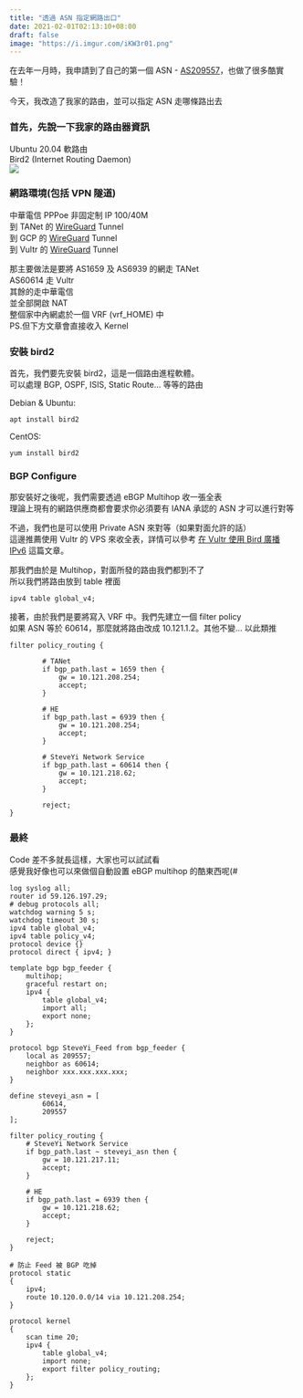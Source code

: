 ```yaml
---
title: "透過 ASN 指定網路出口"
date: 2021-02-01T02:13:10+08:00
draft: false
image: "https://i.imgur.com/iKW3r01.png"
---
```


在去年一月時，我申請到了自己的第一個 ASN - [AS209557](https://whois.steveyi.net/whois/AS209557)，也做了很多酷實驗！

今天，我改造了我家的路由，並可以指定 ASN 走哪條路出去

### 首先，先說一下我家的路由器資訊

Ubuntu 20.04 軟路由  
Bird2 (Internet Routing Daemon)  
![](https://i.imgur.com/iKW3r01.png)

### 網路環境(包括 VPN 隧道)

中華電信 PPPoe 非固定制 IP 100/40M  
到 TANet 的 [WireGuard](https://wireguard.com/) Tunnel  
到 GCP 的 [WireGuard](https://wireguard.com/) Tunnel  
到 Vultr 的 [WireGuard](https://wireguard.com/) Tunnel  

那主要做法是要將 AS1659 及 AS6939 的網走 TANet  
AS60614 走 Vultr    
其餘的走中華電信  
並全部開啟 NAT  
整個家中內網處於一個 VRF (vrf_HOME) 中  
PS.但下方文章會直接收入 Kernel  

### 安裝 bird2

首先，我們要先安裝 bird2，這是一個路由進程軟體。  
可以處理 BGP, OSPF, ISIS, Static Route... 等等的路由

Debian & Ubuntu:
```
apt install bird2
```

CentOS:
```
yum install bird2
```

### BGP Configure

那安裝好之後呢，我們需要透過 eBGP Multihop 收一張全表  
理論上現有的網路供應商都會要求你必須要有 IANA 承認的 ASN 才可以進行對等

不過，我們也是可以使用 Private ASN 來對等（如果對面允許的話）  
這邊推薦使用 Vultr 的 VPS 來收全表，詳情可以參考 [在 Vultr 使用 Bird 廣播 IPv6](https://blog.steveyi.net/posts/use-bird6-broadcast-ipv6-vultr/) 這篇文章。

那我們由於是 Multihop，對面所發的路由我們都到不了  
所以我們將路由放到 table 裡面

```
ipv4 table global_v4;
```

接著，由於我們是要將寫入 VRF 中。我們先建立一個 filter policy  
如果 ASN 等於 60614，那麼就將路由改成 10.121.1.2。其他不變... 以此類推

```
filter policy_routing {

        # TANet
        if bgp_path.last = 1659 then {
            gw = 10.121.208.254;
            accept;
        }

        # HE
        if bgp_path.last = 6939 then {
            gw = 10.121.208.254;
            accept;
        }
 
        # SteveYi Network Service
        if bgp_path.last = 60614 then {
            gw = 10.121.218.62;
            accept;
        }

        reject;
}
```

### 最終

Code 差不多就長這樣，大家也可以試試看  
感覺我好像也可以來做個自動設置 eBGP multihop 的酷東西呢(#
```
log syslog all;
router id 59.126.197.29;
# debug protocols all;
watchdog warning 5 s;
watchdog timeout 30 s;
ipv4 table global_v4;
ipv4 table policy_v4;
protocol device {}
protocol direct { ipv4; }
 
template bgp bgp_feeder {
    multihop;
    graceful restart on;
    ipv4 {
        table global_v4;
        import all;
        export none;
    };
}
 
protocol bgp SteveYi_Feed from bgp_feeder {
	local as 209557;
    neighbor as 60614;
    neighbor xxx.xxx.xxx.xxx;
}

define steveyi_asn = [
        60614,
        209557
];

filter policy_routing {
    # SteveYi Network Service
    if bgp_path.last ~ steveyi_asn then {
        gw = 10.121.217.11;
        accept;
    }

    # HE
    if bgp_path.last = 6939 then {
        gw = 10.121.218.62;
        accept;
    }

    reject;
}

# 防止 Feed 被 BGP 吃掉
protocol static
{
    ipv4;
	route 10.120.0.0/14 via 10.121.208.254;
}

protocol kernel
{
    scan time 20;
    ipv4 {
        table global_v4;
        import none;
        export filter policy_routing;
    };
}
```